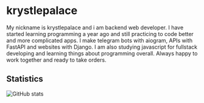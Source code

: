 # krystlepalace
My nickname is krystlepalace and i am backend web developer. I have started learning programming a year ago and still practicing to code better and more complicated apps. 
I make telegram bots with aiogram, APIs with FastAPI and websites with Django.
I am also studying javascript for fullstack developing and learning things about programming overall.
Always happy to work together and ready to take orders. 


## Statistics

![GitHub stats](https://github-readme-stats.vercel.app/api?username=krystlepalace)
